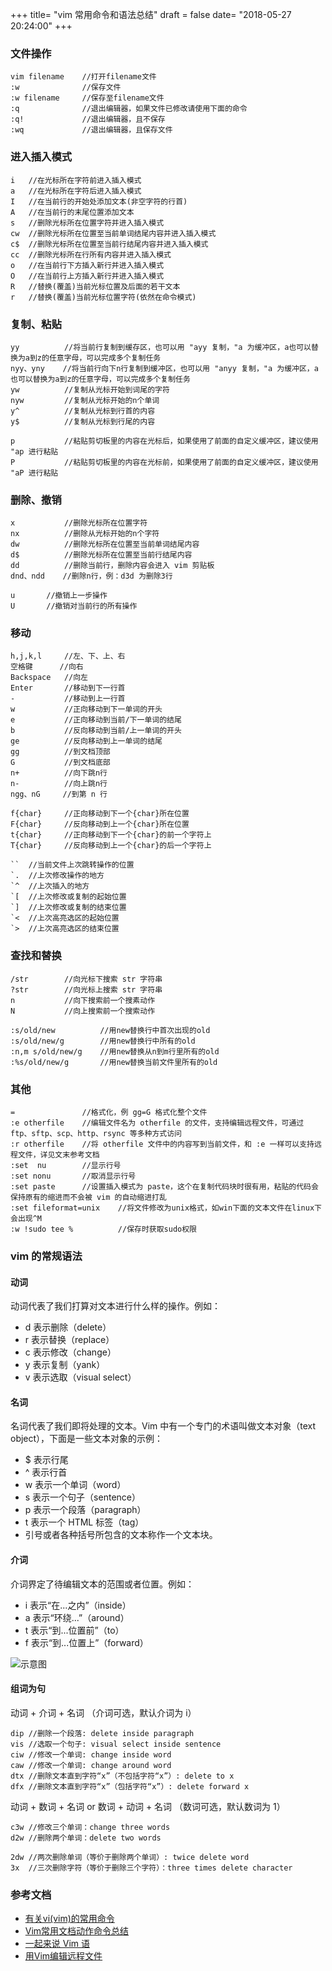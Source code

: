 +++
title= "vim 常用命令和语法总结"
draft = false
date= "2018-05-27 20:24:00"
+++

### 文件操作

```
vim filename    //打开filename文件
:w              //保存文件
:w filename     //保存至filename文件
:q              //退出编辑器，如果文件已修改请使用下面的命令
:q!             //退出编辑器，且不保存
:wq             //退出编辑器，且保存文件
```

### 进入插入模式

```
i   //在光标所在字符前进入插入模式
a   //在光标所在字符后进入插入模式
I   //在当前行的开始处添加文本(非空字符的行首)
A   //在当前行的末尾位置添加文本
s   //删除光标所在位置字符并进入插入模式
cw  //删除光标所在位置至当前单词结尾内容并进入插入模式
c$  //删除光标所在位置至当前行结尾内容并进入插入模式
cc  //删除光标所在行所有内容并进入插入模式
o   //在当前行下方插入新行并进入插入模式
O   //在当前行上方插入新行并进入插入模式
R   //替换(覆盖)当前光标位置及后面的若干文本
r   //替换(覆盖)当前光标位置字符(依然在命令模式)
```

### 复制、粘贴

```
yy          //将当前行复制到缓存区，也可以用 "ayy 复制，"a 为缓冲区，a也可以替换为a到z的任意字母，可以完成多个复制任务
nyy、yny    //将当前行向下n行复制到缓冲区，也可以用 "anyy 复制，"a 为缓冲区，a也可以替换为a到z的任意字母，可以完成多个复制任务
yw          //复制从光标开始到词尾的字符
nyw         //复制从光标开始的n个单词
y^          //复制从光标到行首的内容
y$          //复制从光标到行尾的内容

p           //粘贴剪切板里的内容在光标后，如果使用了前面的自定义缓冲区，建议使用 "ap 进行粘贴
P           //粘贴剪切板里的内容在光标前，如果使用了前面的自定义缓冲区，建议使用 "aP 进行粘贴
```

### 删除、撤销

```
x           //删除光标所在位置字符
nx          //删除从光标开始的n个字符
dw          //删除光标所在位置至当前单词结尾内容
d$          //删除光标所在位置至当前行结尾内容
dd          //删除当前行，删除内容会进入 vim 剪贴板
dnd、ndd    //删除n行，例：d3d 为删除3行

u       //撤销上一步操作
U       //撤销对当前行的所有操作
```

### 移动

```
h,j,k,l     //左、下、上、右
空格键      //向右
Backspace   //向左
Enter       //移动到下一行首
-           //移动到上一行首
w           //正向移动到下一单词的开头
e           //正向移动到当前/下一单词的结尾
b           //反向移动到当前/上一单词的开头
ge          //反向移动到上一单词的结尾
gg          //到文档顶部
G           //到文档底部
n+          //向下跳n行
n-          //向上跳n行
ngg、nG     //到第 n 行

f{char}     //正向移动到下一个{char}所在位置
F{char}     //反向移动到上一个{char}所在位置
t{char}     //正向移动到下一个{char}的前一个字符上
T{char}     //反向移动到上一个{char}的后一个字符上

``  //当前文件上次跳转操作的位置
`.  //上次修改操作的地方
`^  //上次插入的地方
`[  //上次修改或复制的起始位置
`]  //上次修改或复制的结束位置
`<  //上次高亮选区的起始位置
`>  //上次高亮选区的结束位置
```

### 查找和替换

```
/str        //向光标下搜索 str 字符串
?str        //向光标上搜索 str 字符串
n           //向下搜索前一个搜素动作
N           //向上搜索前一个搜索动作

:s/old/new          //用new替换行中首次出现的old
:s/old/new/g        //用new替换行中所有的old
:n,m s/old/new/g    //用new替换从n到m行里所有的old
:%s/old/new/g       //用new替换当前文件里所有的old
```

### 其他

```
=               //格式化，例 gg=G 格式化整个文件
:e otherfile    //编辑文件名为 otherfile 的文件，支持编辑远程文件，可通过 ftp、sftp、scp、http、rsync 等多种方式访问
:r otherfile    //将 otherfile 文件中的内容写到当前文件，和 :e 一样可以支持远程文件，详见文末参考文档
:set  nu        //显示行号
:set nonu       //取消显示行号
:set paste      //设置插入模式为 paste，这个在复制代码块时很有用，粘贴的代码会保持原有的缩进而不会被 vim 的自动缩进打乱
:set fileformat=unix    //将文件修改为unix格式，如win下面的文本文件在linux下会出现^M
:w !sudo tee %          //保存时获取sudo权限
```

### vim 的常规语法

#### 动词

动词代表了我们打算对文本进行什么样的操作。例如：

- d 表示删除（delete）
- r 表示替换（replace）
- c 表示修改（change）
- y 表示复制（yank）
- v 表示选取（visual select）

#### 名词

名词代表了我们即将处理的文本。Vim 中有一个专门的术语叫做文本对象（text object），下面是一些文本对象的示例：

- $ 表示行尾
- ^ 表示行首
- w 表示一个单词（word）
- s 表示一个句子（sentence）
- p 表示一个段落（paragraph）
- t 表示一个 HTML 标签（tag）
- 引号或者各种括号所包含的文本称作一个文本块。

#### 介词

介词界定了待编辑文本的范围或者位置。例如：

- i 表示“在...之内”（inside）
- a 表示“环绕...”（around）
- t 表示“到...位置前”（to）
- f 表示“到...位置上”（forward）

![示意图](https://upload-images.jianshu.io/upload_images/825085-48660a4ed983c4df.png?imageMogr2/auto-orient/strip%7CimageView2/2/w/700)

#### 组词为句

动词 + 介词 + 名词 （介词可选，默认介词为 i）

```
dip //删除一个段落: delete inside paragraph
vis //选取一个句子: visual select inside sentence
ciw //修改一个单词: change inside word
caw //修改一个单词: change around word
dtx //删除文本直到字符“x”（不包括字符“x”）: delete to x
dfx //删除文本直到字符“x”（包括字符“x”）: delete forward x
```

动词 + 数词 + 名词 or 数词 + 动词 + 名词 （数词可选，默认数词为 1）

```
c3w //修改三个单词：change three words
d2w //删除两个单词：delete two words

2dw //两次删除单词（等价于删除两个单词）: twice delete word
3x  //三次删除字符（等价于删除三个字符）：three times delete character
```

### 参考文档

- [有关vi(vim)的常用命令](https://mp.weixin.qq.com/s/zZAWpZbDtSFK6EROxaBRKw)
- [Vim常用文档动作命令总结](https://www.jianshu.com/p/52b1b41de71f)
- [一起来说 Vim 语](https://www.jianshu.com/p/a361ce8c97bc)
- [用Vim编辑远程文件](https://blog.csdn.net/lovelirui/article/details/6272536)